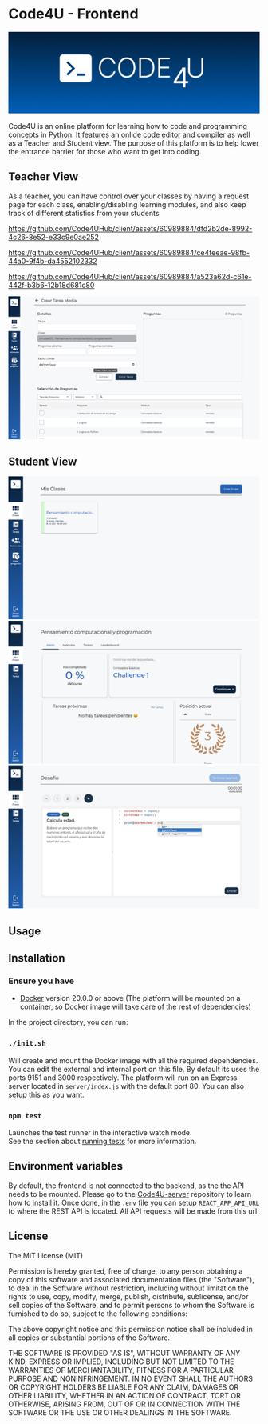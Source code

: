 # Code4U - Frontend
![Code4U](images/code4u.png)

Code4U is an online platform for learning how to code and programming concepts in Python. It features an onlide code editor and compiler as well as a Teacher and Student view. The purpose of this platform is to help lower the entrance barrier for those who want to get into coding.

## Teacher View
As a teacher, you can have control over your classes by having a request page for each class, enabling/disabling learning modules, and also keep track of different statistics from your students

https://github.com/Code4UHub/client/assets/60989884/dfd2b2de-8992-4c26-8e52-e33c9e0ae252

https://github.com/Code4UHub/client/assets/60989884/ce4feeae-98fb-44a0-9f4b-da4552102332

https://github.com/Code4UHub/client/assets/60989884/a523a62d-c61e-442f-b3b6-12b18d681c80


![Code4U Create Homework](images/CreateHomework.png)

## Student View
![Code4U Dashboard](images/Dashboard.png)
![Code4U Student Dashboard](images/StudentDashboard.png)
![Code4U Assignment](images/Assignment.png)

## Usage

## Installation
### Ensure you have

* [Docker](https://www.docker.com/) version 20.0.0 or above (The platform will be mounted on a container, so Docker image will take care of the rest of dependencies)

In the project directory, you can run:

### `./init.sh`

Will create and mount the Docker image with all the required dependencies. You can edit the external and internal port on this file. By default its uses the ports 9151 and 3000 respectively. The platform will run on an Express server located in `server/index.js` with the default port 80. You can also setup this as you want.

### `npm test`

Launches the test runner in the interactive watch mode.\
See the section about [running tests](https://facebook.github.io/create-react-app/docs/running-tests) for more information.

## Environment variables

By default, the frontend is not connected to the backend, as the the API needs to be mounted. Please go to the [Code4U-server](https://github.com/Code4UHub/server) repository to learn how to install it. Once done, in the `.env` file you can setup `REACT_APP_API_URL` to where the REST API is located. All API requests will be made from this url.

## License
 
The MIT License (MIT)

Permission is hereby granted, free of charge, to any person obtaining a copy of this software and associated documentation files (the "Software"), to deal in the Software without restriction, including without limitation the rights to use, copy, modify, merge, publish, distribute, sublicense, and/or sell copies of the Software, and to permit persons to whom the Software is furnished to do so, subject to the following conditions:

The above copyright notice and this permission notice shall be included in all copies or substantial portions of the Software.

THE SOFTWARE IS PROVIDED "AS IS", WITHOUT WARRANTY OF ANY KIND, EXPRESS OR IMPLIED, INCLUDING BUT NOT LIMITED TO THE WARRANTIES OF MERCHANTABILITY, FITNESS FOR A PARTICULAR PURPOSE AND NONINFRINGEMENT. IN NO EVENT SHALL THE AUTHORS OR COPYRIGHT HOLDERS BE LIABLE FOR ANY CLAIM, DAMAGES OR OTHER LIABILITY, WHETHER IN AN ACTION OF CONTRACT, TORT OR OTHERWISE, ARISING FROM, OUT OF OR IN CONNECTION WITH THE SOFTWARE OR THE USE OR OTHER DEALINGS IN THE SOFTWARE.


